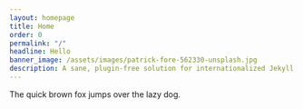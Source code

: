 ```yaml
---
layout: homepage
title: Home
order: 0
permalink: "/"
headline: Hello
banner_image: /assets/images/patrick-fore-562330-unsplash.jpg
description: A sane, plugin-free solution for internationalized Jekyll sites.
---
```


The quick brown fox jumps over the lazy dog.
